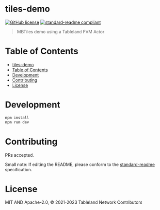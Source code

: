 # tiles-demo

[![GitHub license](https://img.shields.io/github/license/tablelandnetwork/tiles-demo.svg)](./LICENSE)
[![standard-readme compliant](https://img.shields.io/badge/standard--readme-OK-green.svg)](https://github.com/RichardLitt/standard-readme)

> MBTiles demo using a Tableland FVM Actor

# Table of Contents

- [tiles-demo](#tiles-demo)
- [Table of Contents](#table-of-contents)
- [Development](#development)
- [Contributing](#contributing)
- [License](#license)

# Development

```bash
npm install
npm run dev
```

# Contributing

PRs accepted.

Small note: If editing the README, please conform to the
[standard-readme](https://github.com/RichardLitt/standard-readme) specification.

# License

MIT AND Apache-2.0, © 2021-2023 Tableland Network Contributors
